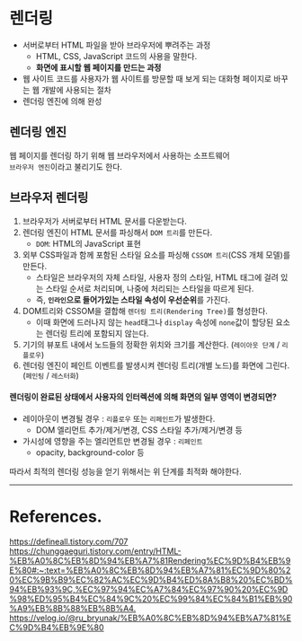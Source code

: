 # 렌더링

- 서버로부터 HTML 파일을 받아 브라우저에 뿌려주는 과정
  - HTML, CSS, JavaScript 코드의 사용을 말한다.
  - **화면에 표시할 웹 페이지를 만드는 과정**
- 웹 사이트 코드를 사용자가 웹 사이트를 방문할 때 보게 되는 대화형 페이지로 바꾸는 웹 개발에 사용되는 절차
- 렌더링 엔진에 의해 완성

## 렌더링 엔진

웹 페이지를 렌더링 하기 위해 웹 브라우저에서 사용하는 소프트웨어<br>
`브라우저 엔진`이라고 불리기도 한다.<br>

## 브라우저 렌더링

1. 브라우저가 서버로부터 HTML 문서를 다운받는다.
2. 렌더링 엔진이 HTML 문서를 파싱해서 `DOM 트리`를 만든다.
   - `DOM`: HTML의 JavaScript 표현
3. 외부 CSS파일과 함께 포함된 스타일 요소를 파싱해 `CSSOM 트리`(CSS 개체 모델)를 만든다.
   - 스타일은 브라우저의 자체 스타일, 사용자 정의 스타일, HTML 태그에 걸려 있는 스타일 순서로 처리되며, 나중에 처리되는 스타일을 따르게 된다.
   - 즉, **`인라인`으로 들어가있는 스타일 속성이 우선순위**를 가진다.
4. DOM트리와 CSSOM을 결합해 `렌더링 트리(Rendering Tree)`를 형성한다.
   - 이때 화면에 드러나지 않는 `head`태그나 `display` 속성에 `none`값이 할당된 요소는 렌더링 트리에 포함되지 않는다.
5. 기기의 뷰포트 내에서 노드들의 정확한 위치와 크기를 계산한다. (`레이아웃 단계` / `리플로우`)
6. 렌더링 엔진이 페인트 이벤트를 발생시켜 렌더링 트리(개별 노드)를 화면에 그린다. (`페인팅` / `레스터화`)

#### 렌더링이 완료된 상태에서 사용자의 인터렉션에 의해 화면의 일부 영역이 변경되면?

- 레이아웃이 변경될 경우 : `리플로우` 또는 `리페인트`가 발생한다.
  - DOM 엘리먼트 추가/제거/변경, CSS 스타일 추가/제거/변경 등
- 가시성에 영향을 주는 엘리먼트만 변경될 경우 : `리페인트`
  - opacity, background-color 등

따라서 최적의 렌더링 성능을 얻기 위해서는 위 단계를 최적화 해야한다.<br>

---

# References.

<https://defineall.tistory.com/707><br>
<https://chunggaeguri.tistory.com/entry/HTML-%EB%A0%8C%EB%8D%94%EB%A7%81Rendering%EC%9D%B4%EB%9E%80#:~:text=%EB%A0%8C%EB%8D%94%EB%A7%81%EC%9D%80%20%EC%9B%B9%EC%82%AC%EC%9D%B4%ED%8A%B8%20%EC%BD%94%EB%93%9C,%EC%97%94%EC%A7%84%EC%97%90%20%EC%9D%98%ED%95%B4%EC%84%9C%20%EC%99%84%EC%84%B1%EB%90%A9%EB%8B%88%EB%8B%A4.><br>
<https://velog.io/@ru_bryunak/%EB%A0%8C%EB%8D%94%EB%A7%81%EC%9D%B4%EB%9E%80><br>
